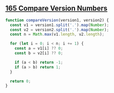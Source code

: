 ## [165 Compare Version Numbers](https://leetcode.com/problems/compare-version-numbers/description/)

```js
function compareVersion(version1, version2) {
  const v1 = version1.split('.').map(Number);
  const v2 = version2.split('.').map(Number);
  const n = Math.max(v1.length, v2.length);

  for (let i = 0; i < n; i += 1) {
    const a = v1[i] ?? 0;
    const b = v2[i] ?? 0;

    if (a < b) return -1;
    if (a > b) return 1;
  }

  return 0;
}
```
